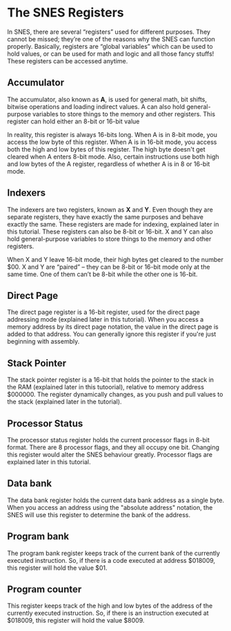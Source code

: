 # The SNES Registers

In SNES, there are several “registers” used for different purposes. They cannot be missed; they’re one of the reasons why the SNES can function properly. Basically, registers are “global variables” which can be used to hold values, or can be used for math and logic and all those fancy stuffs! These registers can be accessed anytime.

## Accumulator
The accumulator, also known as **A**, is used for general math, bit shifts, bitwise operations and loading indirect values. A can also hold general-purpose variables to store things to the memory and other registers. This register can hold either an 8-bit or 16-bit value 

In reality, this register is always 16-bits long. When A is in 8-bit mode, you access the low byte of this register. When A is in 16-bit mode, you access both the high and low bytes of this register. The high byte doesn't get cleared when A enters 8-bit mode. Also, certain instructions use both high and low bytes of the A register, regardless of whether A is in 8 or 16-bit mode.

## Indexers
The indexers are two registers, known as **X** and **Y**. Even though they are separate registers, they have exactly the same purposes and behave exactly the same. These registers are made for indexing, explained later in this tutorial. These registers can also be 8-bit or 16-bit. X and Y can also hold general-purpose variables to store things to the memory and other registers. 

When X and Y leave 16-bit mode, their high bytes get cleared to the number $00. X and Y are “paired” – they can be 8-bit or 16-bit mode only at the same time. One of them can’t be 8-bit while the other one is 16-bit.

## Direct Page 
The direct page register is a 16-bit register, used for the direct page addressing mode (explained later in this tutorial). When you access a memory address by its direct page notation, the value in the direct page is added to that address. You can generally ignore this register if you're just beginning with assembly.

## Stack Pointer
The stack pointer register is a 16-bit that holds the pointer to the stack in the RAM (explained later in this tutoorial), relative to memory address $000000. The register dynamically changes, as you push and pull values to the stack (explained later in the tutorial).

## Processor Status
The processor status register holds the current processor flags in 8-bit format. There are 8 processor flags, and they all occupy one bit. Changing this register would alter the SNES behaviour greatly. Processor flags are explained later in this tutorial.

## Data bank
The data bank register holds the current data bank address as a single byte. When you access an address using the "absolute address" notation, the SNES will use this register to determine the bank of the address.

## Program bank
The program bank register keeps track of the current bank of the currently executed instruction. So, if there is a code executed at address $018009, this register will hold the value $01.

## Program counter
This register keeps track of the high and low bytes of the address of the currently executed instruction. So, if there is an instruction executed at $018009, this register will hold the value $8009.